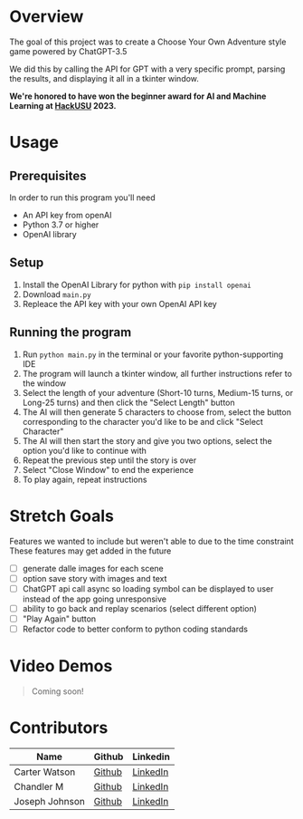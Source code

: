# Overview
The goal of this project was to create a Choose Your Own Adventure style game powered by ChatGPT-3.5  

We did this by calling the API for GPT with a very specific prompt, parsing the results, and displaying it all in a tkinter window.  

**We're honored to have won the beginner award for AI and Machine Learning at [HackUSU](https://www.hackusu.com/) 2023.**

# Usage
## Prerequisites
In order to run this program you'll need 
* An API key from openAI
* Python 3.7 or higher
* OpenAI library

## Setup
1. Install the OpenAI Library for python with ```pip install openai```
1. Download ```main.py```
2. Repleace the API key with your own OpenAI API key

## Running the program
1. Run ```python main.py``` in the terminal or your favorite python-supporting IDE  
2. The program will launch a tkinter window, all further instructions refer to the window 
3. Select the length of your adventure (Short-10 turns, Medium-15 turns, or Long-25 turns) and then click the "Select Length" button
4. The AI will then generate 5 characters to choose from, select the button corresponding to the character you'd like to be and click "Select Character"
5. The AI will then start the story and give you two options, select the option you'd like to continue with
6. Repeat the previous step until the story is over
7. Select "Close Window" to end the experience
8. To play again, repeat instructions

# Stretch Goals
Features we wanted to include but weren't able to due to the time constraint  
These features may get added in the future  
- [ ] generate dalle images for each scene
- [ ] option save story with images and text
- [ ] ChatGPT api call async so loading symbol can be displayed to user instead of the app going unresponsive
- [ ] ability to go back and replay scenarios (select different option)
- [ ] "Play Again" button
- [ ] Refactor code to better conform to python coding standards 

# Video Demos
> Coming soon!
<!--
## Hackathon
> Note, the program appears to be unresponsive at times due to loading times from ChatGPT

## Current
-->

# Contributors
|Name | Github | Linkedin | 
|---|---|---|
| Carter Watson  | [Github](https://github.com/cartwatson) | [LinkedIn](https://www.linkedin.com/in/cartwatson)  |
| Chandler M     | [Github](https://github.com/spacemagicmango) | [LinkedIn]()  |
| Joseph Johnson | [Github]() | [LinkedIn](https://www.linkedin.com/in/joseph-johnson-52bb011b0/) |  
